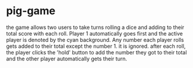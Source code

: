 # pig-game
the game allows two users to take turns rolling a dice and adding to their total score with each roll.
Player 1 automatically goes first and the active player is denoted by the cyan background. Any number each player rolls gets added to their total except the number 1. it is ignored.
after each roll, the player clicks the 'hold' button to add the number they got to their total and the other player automatically gets their turn.
